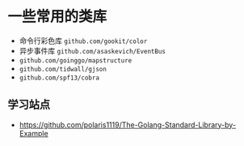 # 一些常用的类库

- 命令行彩色库 `github.com/gookit/color`
- 异步事件库 `github.com/asaskevich/EventBus`
- `github.com/goinggo/mapstructure`
- `github.com/tidwall/gjson`
- `github.com/spf13/cobra`




## 学习站点

- https://github.com/polaris1119/The-Golang-Standard-Library-by-Example
